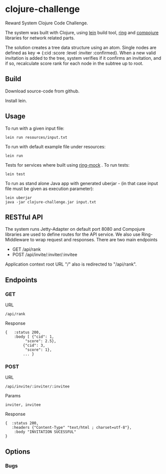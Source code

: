 # clojure-challenge

Reward System Clojure Code Challenge.

The system was built with Clojure, using [lein](http://leiningen.org/ "Lein") build tool, [ring](http://ring-clojure.github.io/ring/index.html "Ring") and [compojure](http://weavejester.github.io/compojure/ "Compojure")  libraries for network related parts.

The solution creates a tree data structure using an atom. Single nodes are defined as key => {:cid :score :level :inviter :confirmed}. When a new valid invitation is added to the tree, system verifies if it confirms an invitation, and if so, recalculate score rank for each node in the subtree up to root.

## Build

Download source-code from github.

Install lein.

## Usage
To run with a given input file:   

	lein run resources/input.txt

To run with default example file under resources:   

	lein run


Tests for services where built using [ring-mock](https://github.com/ring-clojure/ring-mock "Ring-Mock") . To run tests:

	lein test

To run as stand alone Java app with generated uberjar - (in that case input file must be given as execution parameter):

	lein uberjar
	java -jar clojure-challenge.jar input.txt 


## RESTful API

The system runs Jetty-Adapter on default port 8080 and Compojure libraries are used to define routes for the API service. We also use Ring-Middleware to wrap request and responses. There are two main endpoints 

*   GET /api/rank
*   POST /api/invite/:inviter/:invitee

Application context root URL "/" also is redirected to "/api/rank".

## Endpoints

### GET

URL 

	/api/rank 

Response 

	{	:status 200, 
	 	:body [ {"cid": 1,
    		 "score": 2.5},
    		{"cid": 3,
    		 "score": 1},
    		... } 

### POST

URL   

	/api/invite/:inviter/:invitee  
 

Params
 
	inviter, invitee
   

Response   

	{  :status 200,
	   :headers {"Content-Type" "text/html ; charset=utf-8"},
		:body "INVITATION SUCESSFUL"
	}


## Options


### Bugs
